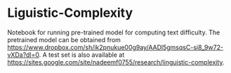 # Liguistic-Complexity

Notebook for running pre-trained model for computing text difficulty. The pretrained model can be obtained from https://www.dropbox.com/sh/ik2pnukue00g9ay/AADl5gmsqsC-si8_9w72-vXDa?dl=0. A test set is also available at https://sites.google.com/site/nadeemf0755/research/linguistic-complexity.

